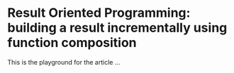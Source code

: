 # Result Oriented Programming: building a result incrementally using function composition

This is the playground for the article ...
